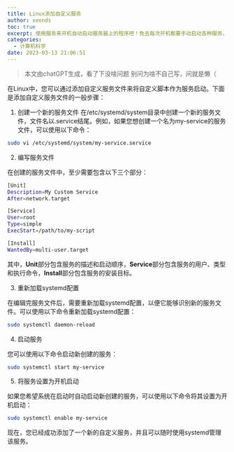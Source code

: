 ```yaml
---
title: Linux添加自定义服务
author: xeonds
toc: true
excerpt: 使用服务来开机自动启动服务器上的程序吧！免去每次开机都要手动启动各种服务，还省下了用tmux/screen的开销
categories:
  - 计算机科学
date: 2023-03-13 21:06:51
---
```


>本文由chatGPT生成，看了下没啥问题
>别问为啥不自己写，问就是懒（

在Linux中，您可以通过添加自定义服务文件来将自定义脚本作为服务启动。下面是添加自定义服务文件的一般步骤：

1. 创建一个新的服务文件
在/etc/systemd/system目录中创建一个新的服务文件，文件名以.service结尾。例如，如果您想创建一个名为my-service的服务文件，可以使用以下命令：

```bash
sudo vi /etc/systemd/system/my-service.service
```

2. 编写服务文件

在创建的服务文件中，至少需要包含以下三个部分：

```bash
[Unit]
Description=My Custom Service
After=network.target

[Service]
User=root
Type=simple
ExecStart=/path/to/my-script

[Install]
WantedBy=multi-user.target
```

其中，**Unit**部分包含服务的描述和启动顺序，**Service**部分包含服务的用户、类型和执行命令，**Install**部分包含服务的安装目标。

3. 重新加载systemd配置

在编辑完服务文件后，需要重新加载systemd配置，以便它能够识别新的服务文件。可以使用以下命令重新加载systemd配置：

```bash
sudo systemctl daemon-reload
```

4. 启动服务

您可以使用以下命令启动新创建的服务：

```bash
sudo systemctl start my-service
```

5. 将服务设置为开机启动

如果您希望系统在启动时自动启动新创建的服务，可以使用以下命令将其设置为开机启动：

```bash
sudo systemctl enable my-service
```

现在，您已经成功添加了一个新的自定义服务，并且可以随时使用systemd管理该服务。
